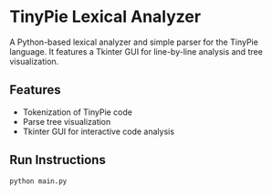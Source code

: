 # TinyPie Lexical Analyzer

A Python-based lexical analyzer and simple parser for the TinyPie language. It features a Tkinter GUI for line-by-line analysis and tree visualization.

## Features

- Tokenization of TinyPie code
- Parse tree visualization
- Tkinter GUI for interactive code analysis

## Run Instructions

```bash
python main.py

